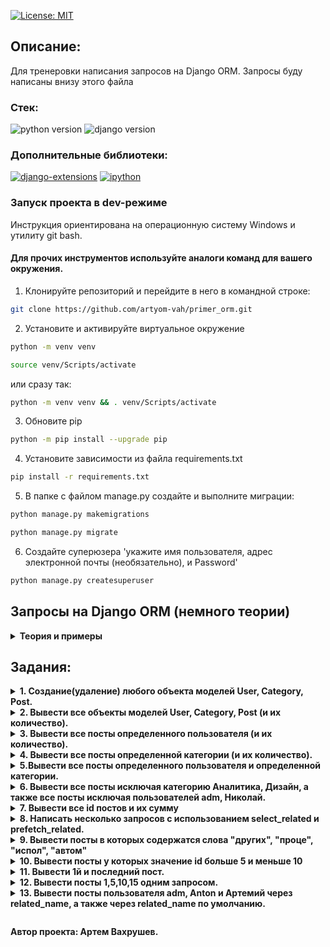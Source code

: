 [![License: MIT](https://img.shields.io/badge/License-MIT-brightgreen.svg)](https://opensource.org/licenses/MIT)



## Описание:
Для тренеровки написания запросов на Django ORM. Запросы буду написаны внизу этого файла



### **Стек:**
![python version](https://img.shields.io/badge/Python-3.11-brightgreen)   ![django version](https://img.shields.io/badge/Django-4.2.3-brightgreen)


### **Дополнительные библиотеки:**
[![django-extensions](https://img.shields.io/badge/django--extensions-3.2.3-blue)](https://pypi.org/project/django-extensions/3.2.3/)
[![ipython](https://img.shields.io/badge/ipython-8.14.0-blue)](https://pypi.org/project/ipython/8.14.0/)




### **Запуск проекта в dev-режиме**
Инструкция ориентирована на операционную систему Windows и утилиту git bash.<br/>
#### Для прочих инструментов используйте аналоги команд для вашего окружения.

1. Клонируйте репозиторий и перейдите в него в командной строке:

```bash
git clone https://github.com/artyom-vah/primer_orm.git
```

2. Установите и активируйте виртуальное окружение
```bash
python -m venv venv
```
```bash
source venv/Scripts/activate
```
или сразу так:
```bash
python -m venv venv && . venv/Scripts/activate
```
3. Обновите pip 
```bash
python -m pip install --upgrade pip
```
4. Установите зависимости из файла requirements.txt
```bash
pip install -r requirements.txt
```
5. В папке с файлом manage.py создайте и выполните миграции:
```bash
python manage.py makemigrations
```
```bash
python manage.py migrate
```
6. Создайте суперюзера 'укажите имя пользователя, адрес электронной почты (необязательно), и Password'
```bash
python manage.py createsuperuser
```

## Запросы на Django ORM (немного теории)

<details>
<summary>
<strong> 
Теория и примеры
</strong>
</summary>

### 1. Создание объектов:
#### 1.1 создание пользователя
```python
User.objects.create_user(username='Artyom', password='1234')
```

```python
user2 = User.objects.create_user(username='Николай', password='1234')
```
#### 1.2 создание категорий
```python
 Category.objects.create(title='программирование', slug='programming', description='Описание категории - программирование')
```

```python
Category.objects.create(title='аналитика', slug='analytics', description='Описание категории - аналитика')
```

```python
Category.objects.create(title='дизайн', slug='design', description='Описание категории - дизайн')
```

#### 1.3 создание поста

```python
 author = User.objects.get(username='adm')
```

```python
category = Category.objects.get(title='Программирование')
```

```python
post1 = Post.objects.create(title='Python', text='Python - интерпретируемый язык программирования высокого уровня с динамической типизацией. Он обладает простым и понятным синтаксисом.', author=author, categories=category)
```

* _либо так:_
```python
post2 = Post.objects.create(title='C#',text ='C# язык программирования, разработанный компанией Microsoft. Он является объектно-ориентированным языком с широкими возможностямиюю .', author=User.objects.get(username='Артемий'), categories=Category.objects.get(title='Программирование'))
```

## 2. Изменение объектов:
#### 2.1 изменение пользователя
```python
user1 = User.objects.get(pk=2)
```

```python
user1.username= 'Артемий'
```

```python
user1.first_name = 'Тема'
```

```python
user1.last_name = 'Пупкин'
```

```python
user1.save()
```

#### 1.2 изменение категорий
```python
c1 = Category.objects.get(title='программирование')
```

```python
c1.title = 'Программирование'
```

```python
c1.description = 'Описание группы программирование'
```

```python
c1.save()
```

## 3. Выборка разных объектов:
```python
Category.objects.all()
```

```python 
# будет выведено
<QuerySet [<Category: Программирование>, <Category: Аналитика>, <Category: Дизайн>]>
```

* _Вывод постов определенного пользователя_
```python
author = User.objects.get(username='adm')
```

```python
posts_adm = Post.objects.filter(author=author)
```

* _либо так:_
```python
 posts_adm = Post.objects.filter(author=User.objects.get(username='adm'))
```

```python
# будет выведено (то что указано в модели в методе __str__)
<QuerySet [<Post: Kotlin>, <Post: Ruby>, <Post: Java>, <Post: Python>]>
```

```python
посты_Николая = Post.objects.filter(author=User.objects.get(username='Николай'))
```

```python
# будет выведено (то что указано в модели в методе __str__)
<QuerySet [<Post: Go>, <Post: JavaScript>, <Post: C++>]>
```

* _Вывод постов по определенной категории ( тут вывод постов по дизайну)_
```python
category_disign =  Category.objects.get(title='Дизайн')
```

```python
category_disign =  Post.objects.filter(categories=category_disign)
```

* _либо так:_
```python
post_category_disign  = Post.objects.filter(categories=Category.objects.get(title='Дизайн'))
```

* _Вывод постов по определенному автору и по определенной категории_
```python
artemiy = User.objects.get(username='Артемий')
```

```python
programming = Category.objects.get(title='Программирование')
```

```python
posts_artemiy_programming = Post.objects.filter(author=artemiy, categories=programming)
```

* _либо так: (в данном слуе делает 2 запроса к бд, сначала выбирает user Артемий, потом выбирается категория Программирование)_
```python
posts_artemiy_programming = Post.objects.filter(author=User.objects.get(username='Артемий'), categories=Category.objects.get(title='Программирование'))
```

* _Выполнение запроса с использованием select_related предыдущего примера_ 
```python
artemiy = User.objects.get(username='Артемий')
```

```python
programming = Category.objects.get(title='Программирование')
```

```python
posts_artemiy_programming = Post.objects.select_related('author', 'categories').filter(author=artemiy, categories=programming)
```

```python
# будет такой результат
 [<Post: Стратегии тестирования>, <Post: Тестирование пользовательского интерфейса>, <Post: Автоматизация тестирования'>, <Post: Виды тестирования>, <Post: Введение в тестирование>, <Post: Принятие данных на основе аналитики>, <Post: Машинное обучение в аналитике>, <Post: Визуализация данных>, <Post: А
нализ данных и статистика>, <Post: Методы сбора данных для аналитики>, <Post: Введение в аналитику данных>, <Post: Тенденции в дизайне>, <Post: Эффективные пользовательские интерфейсы>, <Post: Типографика в дизайне>, <Post: Цветовая палитра в дизайне>, <Post: Основные принципы дизайна>, <Post: Тестирование>, <P
ost: Kotlin>, <Post: Go>, <Post: SQL>, '...(remaining elements truncated)
```

```python
for post in posts_artemiy_programming:
    print('Заголовок:', post.title)
    print('Текст:', post.text)
    print('Автор:', post.author.username)
    print('Категория:', post.categories.title)
    print('----------------------')
```

```python
# выводим все посты с авторами и категориями
posts = Post.objects.select_related('author', 'categories').all()
```

```python
# будет такой результат
<QuerySet [<Post: Стратегии тестирования>, <Post: Тестирование пользовательского интерфейса>, <Post: Автоматизация тестирования'>, <Post: Виды тестирования>, <Post: Введение в тестирование>, <Post: Принятие данных на основе аналитики>, <Post: Машинное обучение в аналитике>, <Post: Визуализация данных>, <Post: А
нализ данных и статистика>, <Post: Методы сбора данных для аналитики>, <Post: Введение в аналитику данных>, <Post: Тенденции в дизайне>, <Post: Эффективные пользовательские интерфейсы>, <Post: Типографика в дизайне>, <Post: Цветовая палитра в дизайне>, <Post: Основные принципы дизайна>, <Post: Тестирование>, <P
ost: Kotlin>, <Post: Go>, <Post: SQL>, '...(remaining elements truncated)...']>
```

```python
for post in posts:
    print('Заголовок:', post.title)
    print('Текст:', post.text)
    print('Автор:', post.author.username)
    print('Категория:', post.categories.title)
    print('----------------------')
```

* _Вывести автора который написал поста о "Python"_
```python
Post.objects.get(title="Python").author
```

</details>



## Задания:
[//]: # (--------------------------------------------------------------)
[//]: # (1. Создание любой объект моделей User, Category, Post.)
<details>
<summary>
<strong>
1. Создание(удаление) любого объекта моделей User, Category, Post.
</strong>
</summary>

```python
User.objects.create_user(username='Artyom', password='1234')
```
```python
Category.objects.create(title='программирование', slug='programming', description='Описание категории - программирование')
```

```python
Post.objects.create(title='Python', text='Python - интерпретируемый язык программирования высокого уровня с динамической типизацией. Он обладает простым и понятным синтаксисом.', author=author, categories=category)
```
* _удаление объектов:_
```python
User.objects.create_user(username="test", password="test")
```
```python
del_test_user = User.objects.get(pk=5).delete()
```
```python
User.objects.get(username="test").delete()
```
</details>

[//]: # (--------------------------------------------------------------)
[//]: # (2. Вывести все объекты моделей User, Category, Post и их  количество.)
<details>
<summary>
<strong> 
2. Вывести все объекты моделей User, Category, Post (и их количество).
</strong>
</summary>

```python
Post.objects.all()
```

```python
Category.objects.all()
```

```python
Category.objects.all().count()
```

```python
Post.objects.all().count()
```
</details>

[//]: # (--------------------------------------------------------------)
[//]: # (3. Вывести все посты определенного пользователя и их количество.)
<details>
<summary>
<strong> 
3. Вывести все посты определенного пользователя (и их количество).
</strong>
</summary>

```python
Post.objects.filter(author__username="adm")
```

```python
Post.objects.filter(author__username="adm").count()
```

* _также посты пользователя можно вызвать при помощи обратной модели related_name:_

```python
# вот моя модель:
class Post(models.Model):
    title = models.CharField(max_length=200, verbose_name='Название поста')
    text = models.TextField(verbose_name='Текст поста')
    pub_date = models.DateTimeField(verbose_name='Дата публикации', auto_now_add=True)
    author = models.ForeignKey(User, on_delete=models.CASCADE, related_name='posts', verbose_name='Автор')
    categories = models.ForeignKey(Category, on_delete=models.SET_NULL, related_name='posts', blank=True, null=True, verbose_name='Категория')
```

```python
adm = User.objects.get(username='adm')
```

```python
posts_adm = adm.posts.all()
```

* _в случае если related_name не указан то можно использовать название самаой модели (+set) - post_set_
```python
adm = User.objects.get(pk=1)
```
```python
posts_adm = adm.post_set.all()
```

</details>

[//]: # (--------------------------------------------------------------)
[//]: # (4. Вывести все посты определенного пользователя и их количество.)
<details>
<summary>
<strong> 
4. Вывести все посты определенной категории (и их количество).
</strong>
</summary>

```python
Post.objects.filter(categories__title="Программирование")
```

```python
Post.objects.filter(categories__title="Программирование").count()
```
* _через related_name_
```python
programming = Category.objects.get(title='Программирование')
```
```python
programming.posts.all()
```
* _также считаем количество через related_name_
```python
programming.posts.all().count()
```

</details>

[//]: # (--------------------------------------------------------------)
[//]: # (5. Вывести все посты определенного пользователя и определенной категории.)
<details>
<summary>
<strong> 
5.Вывести все посты определенного пользователя и определенной категории.
</strong>
</summary>

```python
Post.objects.filter(author__username="adm", categories__title="Программирование")
```
* _либо так:_
```python
user = User.objects.get(username="adm")
```

```python
category = Category.objects.get(title='Программирование')
```

```python
Post.objects.filter(author=user, categories=category)
```
* _либо так:_
```python
Post.objects.filter(Q(author=user) & Q(categories=category)) 
```
</details>

[//]: # (--------------------------------------------------------------)
[//]: # (6. Вывести все посты пользователей adm, Николай, исключая категорию Аналитика, Дизайн.)
<details>
<summary>
<strong> 
6. Вывести все посты исключая категорию Аналитика, Дизайн, а также все посты исключая пользователей adm, Николай.
</strong>
</summary>

* _выводим все кроме аналитики или дизайна_
```python
Post.objects.all().exclude(categories__title = 'Аналитика')
```

```python
Post.objects.all().exclude(categories__title = 'Дизайн')
```
* _выводим все кроме аналитики и дизайна_

```python
programming = Category.objects.get(title='Программирование')
```
```python
testing = Category.objects.get(title='Тестирование')
```
```python
Post.objects.exclude(categories__in=[programming, testing])
```

* _выводим все посты кроме постов пользователя adm_
```python
Post.objects.all().exclude(author__username="adm")
```
* _выводим все посты кроме постов пользователя adm категории дизайн_
```python
Post.objects.all().exclude(author__username="adm", categories__title="Дизайн")
```
</details>


[//]: # (--------------------------------------------------------------)
[//]: # (7. Вывести все id постов и их сумму.)
<details>
<summary>
<strong> 
7. Вывести все id постов и их сумму
</strong>
</summary>

```python
post_ids = Post.objects.values_list('id', flat=True).count()
```
```python
total_sum = sum(post_ids)
```
```python
sum(Post.objects.values_list('id', flat=True))
```

</details>

[//]: # (--------------------------------------------------------------)
[//]: # (8. Написать несколько запросов с использованием select_related и prefetch_related.)
<details>
<summary>
<strong> 
8. Написать несколько запросов с использованием select_related и prefetch_related.
</strong>
</summary>

```python
Post.objects.select_related('author','categories').all()
```
```python
# вот пример select_related, таблицы: post, auth_user, category в одном запросе: 
 SELECT "app_primer_post"."id",
       "app_primer_post"."title",
       "app_primer_post"."text",
       "app_primer_post"."pub_date",
       "app_primer_post"."author_id",
       "app_primer_post"."categories_id",
       "auth_user"."id",
       "auth_user"."password",
       "auth_user"."last_login",
       "auth_user"."is_superuser",
       "auth_user"."username",
       "auth_user"."first_name",
       "auth_user"."last_name",
       "auth_user"."email",
       "auth_user"."is_staff",
       "auth_user"."is_active",
       "auth_user"."date_joined",
       "app_primer_category"."id",
       "app_primer_category"."title",
       "app_primer_category"."slug",
       "app_primer_category"."description"
  FROM "app_primer_post"
 INNER JOIN "auth_user"
    ON ("app_primer_post"."author_id" = "auth_user"."id")
  LEFT OUTER JOIN "app_primer_category"
    ON ("app_primer_post"."categories_id" = "app_primer_category"."id")
 ORDER BY "app_primer_post"."pub_date" ASC
 LIMIT 21
```
```python
Post.objects.prefetch_related('author','categories').all()
```
```python
# вот пример prefetch_related, таблицы: post, auth_user, category в 3х запросах: 
SELECT "app_primer_post"."id",
       "app_primer_post"."title",
       "app_primer_post"."text",
       "app_primer_post"."pub_date",
       "app_primer_post"."author_id",
       "app_primer_post"."categories_id"
  FROM "app_primer_post"
 ORDER BY "app_primer_post"."pub_date" ASC
 LIMIT 21

Execution time: 0.000000s [Database: default]
SELECT "auth_user"."id",
       "auth_user"."password",
       "auth_user"."last_login",
       "auth_user"."is_superuser",
       "auth_user"."username",
       "auth_user"."first_name",
       "auth_user"."last_name",
       "auth_user"."email",
       "auth_user"."is_staff",
       "auth_user"."is_active",
       "auth_user"."date_joined"
  FROM "auth_user"
 WHERE "auth_user"."id" IN (1, 2, 3)

Execution time: 0.000000s [Database: default]
SELECT "app_primer_category"."id",
       "app_primer_category"."title",
       "app_primer_category"."slug",
       "app_primer_category"."description"
  FROM "app_primer_category"
 WHERE "app_primer_category"."id" IN (1, 2, 3, 4)
```
</details>


[//]: # (--------------------------------------------------------------)
[//]: # (9. Вывести посты в которых содержатся слова "других", "проце", "испол", "автом".)
<details>
<summary>
<strong> 
9. Вывести посты в которых содержатся слова "других", "проце", "испол", "автом"
</strong>
</summary>

```python
Post.objects.filter(text__contains="других")
```
</details>


[//]: # (--------------------------------------------------------------)
[//]: # (10. Вывести посты у которых значение id больше 5 и меньше 10.)
<details>
<summary>
<strong> 
10. Вывести посты у которых значение id больше 5 и меньше 10
</strong>
</summary>

```python
Post.objects.filter(pk__gt=5, pk__lt=10).count()
```
```python
Post.objects.filter(pk__gt=5).filter(pk__lt=10)
```
```python
from django.db.models import Q
```
```python
Post.objects.filter(Q(pk__gt=5) & Q(pk__lt=10))
```

</details>


[//]: # (--------------------------------------------------------------)
[//]: # (11. Вывести 1й и последний пост.)
<details>
<summary>
<strong> 
11. Вывести 1й и последний пост.
</strong>
</summary>

```python
Post.objects.first()
```
```python
Post.objects.last()
```
</details>

[//]: # (--------------------------------------------------------------)
[//]: # (12. Вывести посты 1,5,10,15 одним запросом.)
<details>
<summary>
<strong> 
12. Вывести посты 1,5,10,15 одним запросом.
</strong>
</summary>

```python
Post.objects.filter(pk__in=[1,5,10,15])
```
</details>

[//]: # (--------------------------------------------------------------)
[//]: # (13. Вывести посты пользователя adm, Anton и Артемий через related_name, а также через related_name по умолчанию.)
<details>
<summary>
<strong> 
13. Вывести посты пользователя adm, Anton и Артемий через related_name, а также через related_name по умолчанию.
</strong>
</summary>

```python
art = User.objects.get(pk=1)
```
* _или так_
```python
adm = User.objects.get(username='adm')
```
* _вывод если явно указан related_name в модели related_name = 'posts'_
```python
adm.posts.all()
```
* _вывод по умолчанию, если явно не указан related_name в модели_
```python
adm.post_set.all()
```

</details>



```python

```

**Автор проекта: Артем Вахрушев.**
   